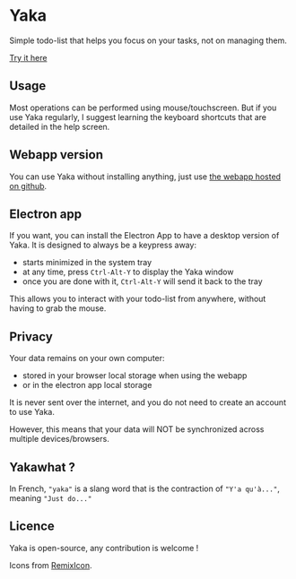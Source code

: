 # Yaka

Simple todo-list that helps you focus on your tasks, not on managing them.

[Try it here](https://jyannick.github.io/yaka/)

## Usage

Most operations can be performed using mouse/touchscreen. But if you use Yaka regularly, I suggest learning the keyboard shortcuts that are detailed in the help screen.

## Webapp version

You can use Yaka without installing anything, just use [the webapp hosted on github](https://jyannick.github.io/yaka/).

## Electron app

If you want, you can install the Electron App to have a desktop version of Yaka. It is designed to always be a keypress away:

- starts minimized in the system tray
- at any time, press `Ctrl-Alt-Y` to display the Yaka window
- once you are done with it, `Ctrl-Alt-Y` will send it back to the tray

This allows you to interact with your todo-list from anywhere, without having to grab the mouse.

## Privacy

Your data remains on your own computer:

- stored in your browser local storage when using the webapp
- or in the electron app local storage

It is never sent over the internet, and you do not need to create an account to use Yaka.

However, this means that your data will NOT be synchronized across multiple devices/browsers.

## Yakawhat ?

In French, `"yaka"` is a slang word that is the contraction of `"Y'a qu'à..."`, meaning `"Just do..."`

## Licence

Yaka is open-source, any contribution is welcome !

Icons from [RemixIcon](https://github.com/Remix-Design/remixicon).
